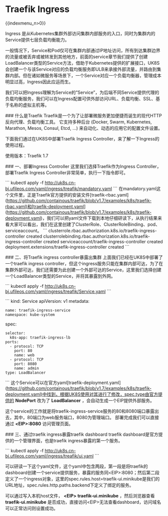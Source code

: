 # Traefik Ingress

{{indexmenu_n>0}}

Ingress 是从Kubernetes集群外部访问集群内部服务的入口，同时为集群内的Service提供七层负载均衡能力。

一般情况下，Service和Pod仅可在集群内部通过IP地址访问，所有到达集群边界的流量或被丢弃或被转发到其他地方，前面的service章节我们提供了创建LoadBalancer类型的Service方法，借助于Kubernetes提供的扩展接口，UK8S会创建一个与该Service对应的负载均衡服务即ULB来承接外部流量，并路由到集群内部。但在诸如微服务等场景下，一个Service对应一个负载均衡器，管理成本明显过高，Ingress因此应运而生。

我们可以把Ingress理解为Service的”Service”，为后端不同Service提供代理的负载均衡服务，我们可以在Ingress配置可供外部访问URL、负载均衡、SSL、基于名称的虚拟主机等。

\#\#\# 什么是Traefik Traefik是一个为了让部署微服务更加便捷而诞生的现代HTTP反向代理、负载均衡工具。 它支持多种后台
(Docker, Swarm, Kubernetes, Marathon, Mesos, Consul, Etcd, …)
来自动化、动态的应用它的配置文件设置。

下面我们通过在UK8S中部署Traefik Ingress Controller，来了解一下Ingress的使用过程。

使用版本：Traefik 1.7

\#\#\# 一、部署Ingress Controller 这里我们选择Traefik作为Ingress
Controller，部署Traefik Ingress Controller非常简单，执行一下指令即可。

\`\`\` kubectl apply -f
<http://uk8s.cn-bj.ufileos.com/yaml/ingress/treafik/mandatory.yaml>
\`\`\`
在mandatory.yaml这个文件里，正是Traefik官方提供的安装文件\[traefik-rbac.yaml\]([https://github.com/containous/traefik/blob/v1.7/examples/k8s/traefik-rbac.yaml)和\[traefik-deployment.yaml](https://github.com/containous/traefik/blob/v1.7/examples/k8s/traefik-rbac.yaml\)和%5Btraefik-deployment.yaml)\](<https://github.com/containous/traefik/blob/v1.7/examples/k8s/traefik-deployment.yaml>)，我们可以把yaml文件下载到本地仔细研读下，从执行结果来看大家可以看出，我们在这里创建了ClusterRole、ClusterRoleBinding、pod、serviceaccount。
\`\`\` clusterrole.rbac.authorization.k8s.io/traefik-ingress-controller
created
clusterrolebinding.rbac.authorization.k8s.io/traefik-ingress-controller
created serviceaccount/traefik-ingress-controller created
deployment.extensions/traefik-ingress-controller created \`\`\`

\#\#\# 二、将Traefik ingress controller暴露出集群 上面我们已经在UK8S中部署了一个traefik
ingress
controller，但这个ingress服务只能在集群内部可达，为了在集群外部可达，我们还需要为此创建一个外部可达的Service，这里我们选择创建一个LoadBalancer类型的Service，并将其暴露到外网。

\`\`\` kubectl apply -f
<http://uk8s.cn-bj.ufileos.com/yaml/ingress/treafik/Service.yaml> \`\`\`

\`\`\` kind: Service apiVersion: v1 metadata:

    name: traefik-ingress-service
    namespace: kube-system

spec:

    selector:
      k8s-app: traefik-ingress-lb
    ports:
      - protocol: TCP
        port: 80
        name: web
      - protocol: TCP
        port: 8080
        name: admin
    type: LoadBalancer

\`\`\`
这个Service可以在官方yaml\[traefik-deployment.yaml\](<https://github.com/containous/traefik/blob/v1.7/examples/k8s/traefik-deployment.yaml)中找到，根据UK8S使用对其进行了修改，spec.type由官方提供的>
**NodePort** 改为了 **LoadBalancer** ，会自动生成一个EIP提供外部服务。

这个service的工作就是将traefik-ingress-service服务的80和8080端口暴露出去，其中，80端口为web服务端口，8080为管理端口。
部署完成我们可以直接通过 **\<EIP\>:8080** 访问管理页面。

\#\#\# 三、通过traefik ingress暴露traefik dashboard traefik
dashboard是官方提供的一个管理界面，也是traefik ingress暴露的第一个服务。

\`\`\` kubectl apply -f
<http://uk8s.cn-bj.ufileos.com/yaml/ingress/treafik/ui.yaml> \`\`\`

可以研读一下这个yaml文件，这个yaml中包含两段，第一段是将traefik的dashboard创建一个service提供服务，暴露的服务同\<EIP\>:8080；然后第二段定义了一个ingress对象，这里的spec.rules.host=traefik-ui.minikube是我们的URL地址，spec.rules.http.paths.backend下定义了绑定的服务。

可以通过写入本机host文件， **\<EIP\> traefik-ui.minikube** ，然后浏览器查看
**traefik-ui.minikube** 是否成功，直接访问\<EIP\>无法查看dashboard，访问域名可以正常访问则设置成功。
